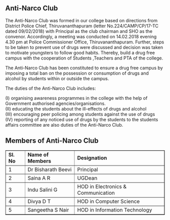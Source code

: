 <div align="left" class="contentDiv">
<h2>Anti-Narco Club</h2>
<p>The Anti-Narco Club was formed in our college  based on directions from District Police Chief, Thiruvananthapuram (letter No.224/CAMP/CP/17-TC dated 09/02/2018) with Principal as the club chairman and SHO as the convenor. Accordingly, a  meeting was conducted on 14.02.2018 evening 4.30 pm at Police Commissioner Office, Thiruvananthapuram. Further, steps to be taken to prevent  use of drugs were discussed and decision was taken to motivate youngsters  to follow good habits. Thereby, build a drug free campus with the cooperation of Students ,Teachers and PTA of the college.
<p>The Anti-Narco Club has been constituted to ensure a drug free campus by imposing a total ban on  the possession or consumption of drugs and alcohol by students within or outside the campus.</p>
<p>The duties of the Anti-Narco Club includes:</p>
<p>
(I) organising awareness programmes in the college with the help of Government authorised agencies/organisations.<br/>
(II)    educating the students about the ill-effects of drugs and alcohol<br/>
(III)   encouraging peer policing among students against the use of drugs <br/>
(IV)     reporting of any noticed use of drugs  by the students to the students affairs committee are also duties of the Anti-Narco Club.<br/>
</p>
<h2>Members of Anti-Narco Club</h2>
<table border="1" cellpadding="8" style="border-collapse:collapse;">
<tr><td><strong> Sl. No</strong></td><td><strong>Name of Members</strong></td><td><strong>Designation</strong></td></tr>
<tr><td>1 </td><td> Dr Bisharath Beevi</td><td>Principal</td></tr>
<tr><td> 2  </td><td> Saina A R </td><td>UGDean</td></tr>
<tr><td> 3  </td><td> Indu Salini G</td><td>HOD in Electronics &amp; Communication</td></tr>
<tr><td> 4  </td><td> Divya D T </td><td>HOD in Computer Science</td></tr>
<tr><td>5  </td><td> Sangeetha S Nair </td><td>HOD  in Information Technology</td></tr>
</table>
</p></div>
